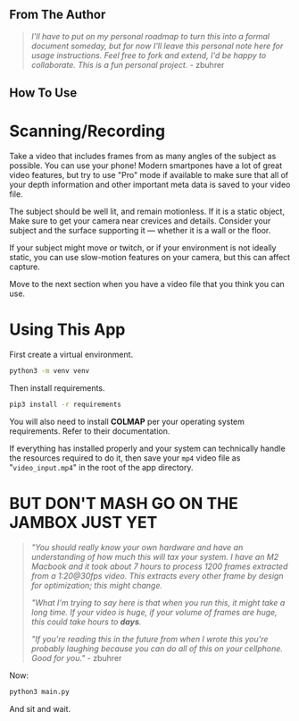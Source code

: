 ## **From The Author**

> *I'll have to put on my personal roadmap to turn this into a formal document someday, but for now I'll leave this personal note here for usage instructions. Feel free to fork and extend, I'd be happy to collaborate. This is a fun personal project.* - zbuhrer

## How To Use 
# Scanning/Recording 

Take a video that includes frames from as many angles of the subject as possible. You can use your phone! Modern smartpones have a lot of great video features, but try to use "Pro" mode if available to make sure that all of your depth information and other important meta data is saved to your video file.  

The subject should be well lit, and remain motionless. If it is a static object, Make sure to get your camera near crevices and details. Consider your subject and the surface supporting it — whether it is a wall or the floor. 

If your subject might move or twitch, or if your environment is not ideally static, you can use slow-motion features on your camera, but this can affect capture. 

Move to the next section when you have a video file that you think you can use.

# Using This App

First create a virtual environment.

```sh
python3 -m venv venv
```

Then install requirements. 

```sh
pip3 install -r requirements
```

You will also need to install **COLMAP** per your operating system requirements. Refer to their documentation.

If everything has installed properly and your system can technically handle the resources required to do it, then save your `mp4` video file as "`video_input.mp4`" in the root of the app directory. 

# BUT DON'T MASH GO ON THE JAMBOX JUST YET

> *"You should really know your own hardware and have an understanding of how much this will tax your system. I have an M2 Macbook and it took about 7 hours to process 1200 frames extracted from a 1:20@30fps video. This extracts every other frame by design for optimization; this might change.*
> 
> *"What I'm trying to say here is that when you run this, it might take a long time. If your video is huge, if your volume of frames are huge, this could take hours to __days__.*
> 
> *"If you're reading this in the future from when I wrote this you're probably laughing because you can do all of this on your cellphone. Good for you."* - zbuhrer

Now:

```sh
python3 main.py
```

And sit and wait. 